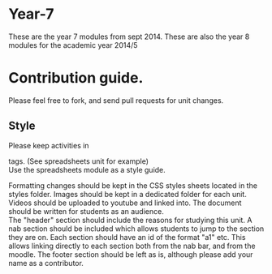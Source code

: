Year-7
======

These are the year 7 modules from sept 2014.  These are also the year 8 modules for the academic year 2014/5

Contribution guide.
=====
Please feel free to fork, and send pull requests for unit changes.  

Style
----

Please keep activities in <section> tags. (See spreadsheets unit for example)  
Use the spreadsheets module as a style guide.  

Formatting changes should be kept in the CSS styles sheets located in the styles folder.  Images should be kept in a dedicated folder for each unit. 
Videos should be uploaded to youtube and linked into.
The document should be written for students as an audience.  
The "header" section should include the reasons for studying this unit.
A nab section should be included which allows students to jump to the section they are on.
Each section should have an id of the format "a1" etc.  This allows linking directly to each section both from the nab bar, and from the moodle.
The footer section should be left as is, although please add your name as a contributor. 